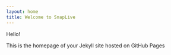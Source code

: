 ```yaml
---
layout: home
title: Welcome to SnapLive
---
```


Hello!

This is the homepage of your Jekyll site hosted on GitHub Pages
